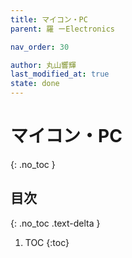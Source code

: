 ```yaml
---
title: マイコン・PC
parent: 羅 ーElectronics

nav_order: 30

author: 丸山響輝
last_modified_at: true
state: done
---
```


# **マイコン・PC**
{: .no_toc }

## 目次
{: .no_toc .text-delta }

1. TOC
{:toc}